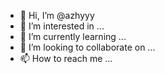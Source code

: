 - 👋 Hi, I’m @azhyyy
- 👀 I’m interested in ...
- 🌱 I’m currently learning ...
- 💞️ I’m looking to collaborate on ...
- 📫 How to reach me ...

<!---
azhyyy/azhyyy is a ✨ special ✨ repository because its `README.md` (this file) appears on your GitHub profile.
You can click the Preview link to take a look at your changes.
--->
